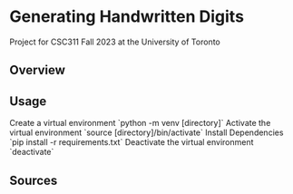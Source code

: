 # Generating Handwritten Digits
Project for CSC311 Fall 2023 at the University of Toronto
<h2>Overview</h2>
<h2>Usage</h2>
Create a virtual environment
`python -m venv [directory]`
Activate the virtual environment
`source [directory]/bin/activate`
Install Dependencies
`pip install -r requirements.txt`
Deactivate the virtual environment
`deactivate`
<h2>Sources</h2>
